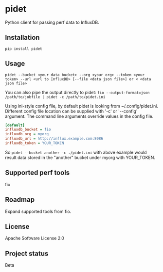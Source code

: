 # pidet

Python client for passing perf data to InfluxDB.

## Installation
`pip install pidet`

## Usage
`pidet --bucket <your data bucket> --org <your org> --token <your token> --url <url to InfluxDB> [--file <data json file>] or < <data json file>`

You can also pipe the output directly to pidet:
`fio --output-format=json /path/to/jobfile | pidet -c /path/to/pidet.ini`

Using ini-style config file, by default pidet is looking from ~/.config/pidet.ini. Different config file location can be supplied with '-c' or '--config' <FILE> argument. The command line arguments override values in the config file.

```ini
[default]
influxdb_bucket = fio
influxdb_org = myorg
influxdb_url = http://influx.example.com:8086
influxdb_token = YOUR_TOKEN
```

So `pidet --bucket another -c ./pidet.ini` with above example would result data stored in the "another" bucket under myorg with YOUR_TOKEN.

## Supported perf tools
fio

## Roadmap
Expand supported tools from fio.

## License
Apache Software License 2.0

## Project status
Beta
